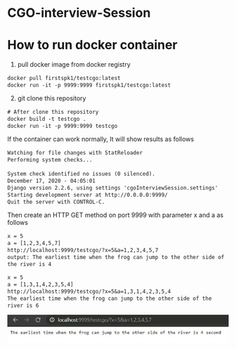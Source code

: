 # CGO-interview-Session

# How to run docker container
1. pull docker image from docker registry
```
docker pull firstspk1/testcgo:latest
docker run -it -p 9999:9999 firstspk1/testcgo:latest
```

2. git clone this repository
```
# After clone this repository
docker build -t testcgo .
docker run -it -p 9999:9999 testcgo
```


If the container can work normally, It will show results as follows
```
Watching for file changes with StatReloader
Performing system checks...

System check identified no issues (0 silenced).
December 17, 2020 - 04:05:01
Django version 2.2.6, using settings 'cgoInterviewSession.settings'
Starting development server at http://0.0.0.0:9999/
Quit the server with CONTROL-C.
```


Then create an HTTP GET method on port 9999 with parameter x and a 
as follows
```
x = 5
a = [1,2,3,4,5,7]
http://localhost:9999/testcgo/?x=5&a=1,2,3,4,5,7
output: The earliest time when the frog can jump to the other side of the river is 4
```


```
x = 5
a = [1,3,1,4,2,3,5,4]
http://localhost:9999/testcgo/?x=5&a=1,3,1,4,2,3,5,4
The earliest time when the frog can jump to the other side of the river is 6 
```


![alt text](https://github.com/firstSupakorn/CGO-interview-Session/blob/main/output.JPG)



